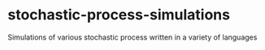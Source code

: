 # stochastic-process-simulations
Simulations of various stochastic process written in a variety of languages
